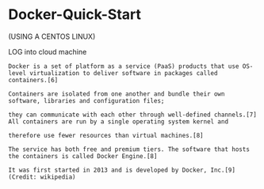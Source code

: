 # Docker-Quick-Start

(USING A CENTOS LINUX)


LOG into cloud machine


    Docker is a set of platform as a service (PaaS) products that use OS-level virtualization to deliver software in packages called containers.[6] 
    
    Containers are isolated from one another and bundle their own software, libraries and configuration files; 
    
    they can communicate with each other through well-defined channels.[7] All containers are run by a single operating system kernel and 
    
    therefore use fewer resources than virtual machines.[8]

    The service has both free and premium tiers. The software that hosts the containers is called Docker Engine.[8] 
    
    It was first started in 2013 and is developed by Docker, Inc.[9] (Credit: wikipedia)

